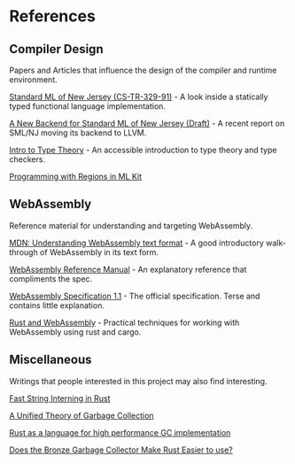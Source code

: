 # References

## Compiler Design

Papers and Articles that influence the design of the compiler and runtime environment.

[Standard ML of New Jersey (CS-TR-329-91)](https://www.cs.princeton.edu/~appel/papers/smlnj.pdf) -
A look inside a statically typed functional language implementation.

[A New Backend for Standard ML of New Jersey (Draft)](https://people.cs.uchicago.edu/~jhr/papers/2020/ifl-smlnj-llvm.pdf) -
A recent report on SML/NJ moving its backend to LLVM.

[Intro to Type Theory](https://mukulrathi.com/create-your-own-programming-language/intro-to-type-checking/) -
An accessible introduction to type theory and type checkers.

[Programming with Regions in ML Kit](https://elsman.com/mlkit/pdf/mlkit-4.3.0.pdf)


## WebAssembly

Reference material for understanding and targeting WebAssembly.

[MDN: Understanding WebAssembly text format](https://developer.mozilla.org/en-US/docs/WebAssembly/Understanding_the_text_format) -
A good introductory walk-through of WebAssembly in its text form.

[WebAssembly Reference Manual](https://github.com/sunfishcode/wasm-reference-manual/blob/master/WebAssembly.md) -
An explanatory reference that compliments the spec.

[WebAssembly Specification 1.1](https://webassembly.github.io/spec/core/_download/WebAssembly.pdf) -
The official specification. Terse and contains little explanation.

[Rust and WebAssembly](https://rustwasm.github.io/docs/book/introduction.html) -
Practical techniques for working with WebAssembly using rust and cargo.

## Miscellaneous

Writings that people interested in this project may also find interesting.

[Fast String Interning in Rust](https://matklad.github.io/2020/03/22/fast-simple-rust-interner.html)

[A Unified Theory of Garbage Collection]( https://courses.cs.washington.edu/courses/cse590p/05au/p50-bacon.pdf)

[Rust as a language for high performance GC implementation](https://dl.acm.org/doi/10.1145/2926697.2926707)

[Does the Bronze Garbage Collector Make Rust Easier to use?](https://arxiv.org/pdf/2110.01098.pdf)
